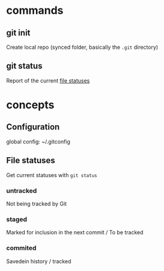 # commands
## git init
Create local repo (synced folder, basically the `.git` directory)

## git status
Report of the current [file statuses](#file-statuses)

# concepts
## Configuration
global config: ~/.gitconfig

## File statuses
Get current statuses with `git status`
### untracked
Not being tracked by Git
### staged
Marked for inclusion in the next commit / To be tracked
### commited
Savedein history / tracked
